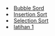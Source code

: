 <li><a href="#Bubble Sort">Bubble Sord</a></li>
<li><a href="#insertion sort">Insertion Sort</a></li>
<li><a href="#Selection sort">Selection Sort</a></li>
<li><a href="#latihan">latihan 1</a></li>
